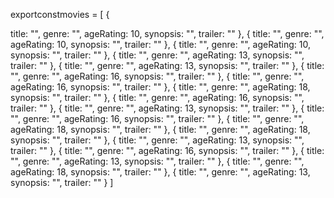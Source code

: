 exportconstmovies = [
  { 
    
title: "", 
genre: "", 
ageRating: 10, 
synopsis: "", 
trailer: "" 
}, 
{ 
title: "", 
genre: "", 
ageRating: 10, 
synopsis: "", 
trailer: "" 
}, 
{ 
title: "", 
genre: "", 
ageRating: 10, 
synopsis: "", 
trailer: "" 
}, 
{ 
title: "", 
genre: "", 
ageRating: 13, 
synopsis: "", 
trailer: "" 
}, 
{ 
title: "", 
genre: "", 
ageRating: 13, 
synopsis: "", 
trailer: "" 
}, 
{ 
title: "", 
genre: "", 
ageRating: 16, 
synopsis: "", 
trailer: "" 
}, 
{ 
title: "",
genre: "", 
ageRating: 16, synopsis: "", 
trailer: "" 
}, 
{ 
title: "", 
genre: "", 
ageRating: 18, synopsis: "", 
trailer: "" 
}, 
{ 
title: "", 
genre: "", 
ageRating: 16, synopsis: "", 
trailer: "" 
}, 
{ 
title: "", 
genre: "", 
ageRating: 13, synopsis: "", 
trailer: "" 
}, 
{ 
title: "", 
genre: "", 
ageRating: 16, synopsis: "", 
trailer: "" 
}, 
{ 
title: "", 
genre: "", 
ageRating: 18, synopsis: "", 
trailer: "" 
}, 
{ 
title: "", 
genre: "", 
ageRating: 18, synopsis: "", 
trailer: "" 
},
{ 
title: "", 
genre: "", 
ageRating: 13, 
synopsis: "", 
trailer: "" 
}, 
{ 
title: "", 
genre: "", 
ageRating: 16, 
synopsis: "", 
trailer: "" 
}, 
{ 
title: "", 
genre: "", 
ageRating: 13, 
synopsis: "", 
trailer: "" 
}, 
{ 
title: "", 
genre: "", 
ageRating: 18, 
synopsis: "", 
trailer: "" 
}, 
{ 
title: "", 
genre: "", 
ageRating: 13, 
synopsis: "", 
trailer: "" 
} 
]

         
